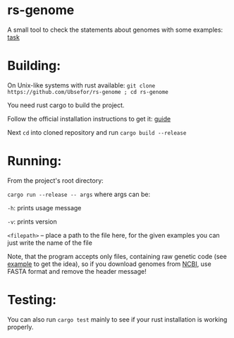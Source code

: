 # rs-genome

A small tool to check the statements about genomes with some examples: [task](task.png)

# Building:

On Unix-like systems with rust available: `git clone https://github.com/Ubsefor/rs-genome ; cd rs-genome`

You need rust cargo to build the project. 

Follow the official installation instructions to get it: [guide](https://www.rust-lang.org/tools/install)

Next `cd` into cloned repository and run `cargo build --release`

# Running:

From the project's root directory:

`cargo run --release -- args` where args can be:

`-h`: prints usage message

`-v`: prints version

`<filepath>` – place a path to the file here, for the given examples you can just write the name of the file

Note, that the program accepts only files, containing raw genetic code (see [example](HID_NC_001802.1.txt) to get the idea), so if you download genomes from  [NCBI](https://www.ncbi.nlm.nih.gov), use FASTA format and remove the header message!

# Testing:

You can also run `cargo test` mainly to see if your rust installation is working properly.